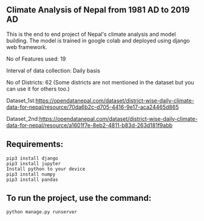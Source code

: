 Climate Analysis of Nepal from 1981 AD to 2019 AD
---------------------------------------------------------------------------------

This is the end to end project of Nepal's climate analysis and model building. The model is trained in google colab and deployed using django web framework.

No of Features used: 19

Interval of data collection: Daily basis

No of Districts: 62 (Some districts are not mentioned in the dataset but you can use it for others too.)

Dataset_1st:https://opendatanepal.com/dataset/district-wise-daily-climate-data-for-nepal/resource/70da6b2c-d705-4416-9e17-aca24465d865

Dataset_2nd:https://opendatanepal.com/dataset/district-wise-daily-climate-data-for-nepal/resource/a1601f7e-8eb2-4811-b83d-263d181f9abb

Requirements:
-------------

    pip3 install django
    pip3 install jupyter
    Install python to your device
    pip3 install numpy
    pip3 install pandas

To run the project, use the command:
------------------------------------

    python manage.py runserver
    
